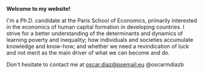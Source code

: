 **Welcome to my website!** 

I'm a Ph.D. candidate at the Paris School of Economics, primarily interested in the economics of human capital formation in developing countries. 
I strive for a better understanding of the determinants and dynamics of learning poverty and inequality; how individuals and societies accumulate knowledge and know-how; and whether we need a revindication of luck and not merit as the main driver of what we can become and do.

Don't hesitate to contact me at 
oscar.diaz@psemail.eu 
@oscarmdiazb

